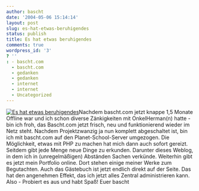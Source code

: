 ```yaml
---
author: bascht
date: '2004-05-06 15:14:14'
layout: post
slug: es-hat-etwas-beruhigendes
status: publish
title: Es hat etwas beruhigendes
comments: true
wordpress_id: '3'
? ''
: - bascht.com
  - bascht.com
  - gedanken
  - gedanken
  - internet
  - internet
  - Uncategorized
---
```


[![Es hat etwas beruhigendes](http://localhost:888/baschtpress/wp-content/uploads/2007/02/img_3610.thumbnail.jpg)](http://localhost:888/baschtpress/index.php/2004/05/06/es-hat-etwas-beruhigendes/es-hat-etwas-beruhigendes/ "Es hat etwas beruhigendes")Nachdem
bascht.com jetzt knappe 1,5 Monate Offline war und ich schon
diverse Zänkigkeiten mit OnkelHerman(n) hatte - bin ich froh, das
Bascht.com jetzt frisch, neu und funktionierend wieder im Netz
steht. Nachdem Projektzwanzig ja nun komplett abgeschaltet ist, bin
ich mit bascht.com auf den Planet-School-Server umgezogen. Die
Möglichkeit, etwas mit PHP zu machen hat mich dann auch sofort
gereizt. Seitdem gibt jede Menge neue Dinge zu erkunden. Darunter
dieses Weblog, in dem ich in (unregelmäßigen) Abständen Sachen
verkünde. Weiterhin gibt es jetzt mein Portfolio online. Dort
stehen einige meiner Werke zum Begutachten. Auch das Gästebuch ist
jetzt endlich direkt auf der Seite. Das hat den angenehmen Effekt,
das ich jetzt alles Zentral administrieren kann. Also - Probiert es
aus und habt Spaß! Euer bascht


